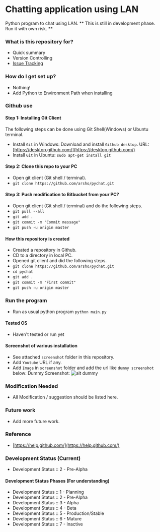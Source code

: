 # Chatting application using LAN
Python program to chat using LAN. ** This is still in development phase. Run it with own risk. **

### What is this repository for?

* Quick summary
* Version Controlling
* [Issue Tracking](https://github.com/arsho/pychat/issues)

### How do I get set up?

* Nothing!
* Add Python to Environment Path when installing

### Github use ###

#### Step 1: Installing Git Client

The following steps can be done using Git Shell(Windows) or Ubuntu terminal. 

* Install `Git` in Windows: Download and install `Github desktop`. URL:
 [https://desktop.github.com/](https://desktop.github.com/)
* Install `Git` in Ubuntu: `sudo apt-get install git`

#### Step 2: Clone this repo to your PC

* Open git client (Git shell / terminal).
* `git clone https://github.com/arsho/pychat.git`

#### Step 3: Push modification to Bitbucket from your PC?

* Open git client (Git shell / terminal) and do the following steps.
* `git pull --all`
* `git add .`
* `git commit -m "Commit message"`
* `git push -u origin master`

#### How this repository is created

* Created a repository in Github.
* CD to a directory in local PC.
* Opened git client and did the following steps.
* `git clone https://github.com/arsho/pychat.git`
* `cd pychat`
* `git add .`
* `git commit -m "First commit"`
* `git push -u origin master`

### Run the program

* Run as usual python program `python main.py`

#### Tested OS
* Haven't tested or run yet

#### Screenshot of various installation

* See attached `screenshot` folder in this repository.
* Add `Youtube` URL if any.
* Add `Image` in `screenshot` folder and add the url like `dummy screenshot` below:
Dummy Screenshot: 
![alt dummy](https://raw.githubusercontent.com/arsho/pychat/master/screenshot/dummmy.png)


### Modification Needed ###

* All Modification / suggestion should be listed here.

### Future work  ###

* Add more future work.

### Reference

* [https://help.github.com/](https://help.github.com/)

### Development Status (Current)

* Development Status :: 2 - Pre-Alpha

#### Development Status Phases (For understanding)
* Development Status :: 1 - Planning
* Development Status :: 2 - Pre-Alpha
* Development Status :: 3 - Alpha
* Development Status :: 4 - Beta
* Development Status :: 5 - Production/Stable
* Development Status :: 6 - Mature
* Development Status :: 7 - Inactive